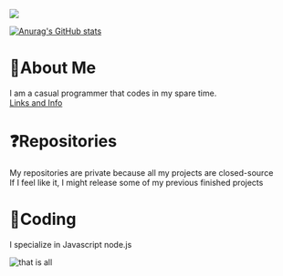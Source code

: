 ![](https://komarev.com/ghpvc/?username=Shadowblazer93)

[![Anurag's GitHub stats](https://github-readme-stats.vercel.app/api?username=Shadowblazer93)](https://github.com/anuraghazra/github-readme-stats)

# 📑About Me
I am a casual programmer that codes in my spare time.  
[Links and Info](https://discord.bio/p/sb93)   

# ❓Repositories
My repositories are private because all my projects are closed-source  
If I feel like it, I might release some of my previous finished projects

# 🔑Coding
I specialize in Javascript node.js

![that is all](https://i.imgur.com/X1Skvqn.gif)
